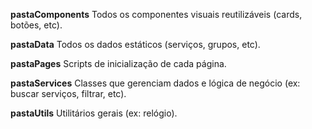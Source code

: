 **pastaComponents**
Todos os componentes visuais reutilizáveis (cards, botões, etc).

**pastaData**
Todos os dados estáticos (serviços, grupos, etc).

**pastaPages**
Scripts de inicialização de cada página.

**pastaServices**
Classes que gerenciam dados e lógica de negócio (ex: buscar serviços, filtrar, etc).

**pastaUtils**
Utilitários gerais (ex: relógio).